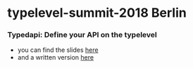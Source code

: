 # typelevel-summit-2018 Berlin
### Typedapi: Define your API on the typelevel

 - you can find the slides [here](https://pheymann.github.io/talks/type-level-summit-2018/presentation/index.html)
 - and a written version [here](post.md)
